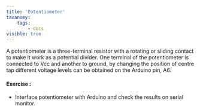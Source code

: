 ```yaml
---
title: 'Potentiometer'
taxanomy:
    tags:
        - docs
visible: true
---
```

A potentiometer is a three-terminal resistor with a rotating or sliding contact to make it work as a potential divider. One terminal of the potentiometer is connected to Vcc and another to ground, by changing the position of centre tap different voltage levels can be obtained on the Arduino pin, A6. 
#### Exercise :
+ Interface potentiometer with Arduino and check the results on serial monitor.